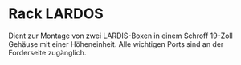 # Rack LARDOS

Dient zur Montage von zwei LARDIS-Boxen in einem Schroff 19-Zoll Gehäuse mit einer Höheneinheit.
Alle wichtigen Ports sind an der Forderseite zugänglich.
